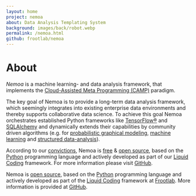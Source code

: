 ```yaml
---
layout: home
project: nemoa
about: Data Analysis Templating System
background: images/back/robot.webp
permalink: /nemoa.html
github: frootlab/nemoa
---
```


# About

*Nemoa* is a machine learning- and data analysis framework, that implements the
[Cloud-Assisted Meta Programming (CAMP)](/tags#CAMP) paradigm.

The key goal of Nemoa is to provide a long-term data analysis framework, which
seemingly integrates into existing enterprise data environments and thereby
supports collaborative data science. To achieve this goal Nemoa orchestrates
established Python frameworks like [TensorFlow®](https://www.tensorflow.org/)
and [SQLAlchemy](https://www.sqlalchemy.org/) and dynamically extends their
capabilities by community driven algorithms (e.g. for [probabilistic graphical
modeling](https://en.wikipedia.org/wiki/Graphical_model), [machine
learning](https://en.wikipedia.org/wiki/Machine_learning) and [structured
data-analysis](https://en.wikipedia.org/wiki/Structured_data_analysis_(statistics))).

According to our [convictions](/corporate/2019/03/19/welcome-at-frootlab.html),
Nemoa is [free](https://en.wikipedia.org/wiki/Free_software) & [open
source](https://en.wikipedia.org/wiki/Open-source_software), based on the
[Python](https://www.python.org/) programming language and actively developed as
part of our [Liquid Coding](https://github.com/orgs/frootlab/projects) framework.
For more information please visit [GitHub](https://github.com/frootlab/nemoa).




Nemoa is [open source](https://github.com/frootlab/pandora), based on the
[Python](https://www.python.org/) programming language and actively developed as
part of the [Liquid Coding](https://github.com/orgs/frootlab/projects) framework
at [Frootlab](https://www.frootlab.org). More information is provided at
[GitHub](https://github.com/frootlab/nemoa).
